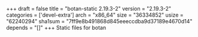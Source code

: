 +++
draft = false
title = "botan-static 2.19.3-2"
version = "2.19.3-2"
categories = ['devel-extra']
arch = "x86_64"
size = "36334852"
usize = "62240294"
sha1sum = "7ff9e8b491868d845eeeccdba9d37189e4670d14"
depends = "[]"
+++
Static files for botan